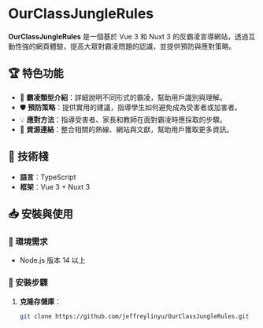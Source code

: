 # OurClassJungleRules

**OurClassJungleRules** 是一個基於 Vue 3 和 Nuxt 3 的反霸凌宣導網站，透過互動性強的網頁體驗，提高大眾對霸凌問題的認識，並提供預防與應對策略。

## 🏆 特色功能
- 📌 **霸凌類型介紹**：詳細說明不同形式的霸凌，幫助用戶識別與理解。
- 🛡 **預防策略**：提供實用的建議，指導學生如何避免成為受害者或加害者。
- 💡 **應對方法**：指導受害者、家長和教師在面對霸凌時應採取的步驟。
- 🔗 **資源連結**：整合相關的熱線、網站與文獻，幫助用戶獲取更多資訊。

## 🚀 技術棧
- **語言**：TypeScript
- **框架**：Vue 3 + Nuxt 3

## 📥 安裝與使用

### 📌 環境需求
- Node.js 版本 14 以上

### 🔧 安裝步驟
1. **克隆存儲庫**：
   ```bash
   git clone https://github.com/jeffreylinyu/OurClassJungleRules.git
